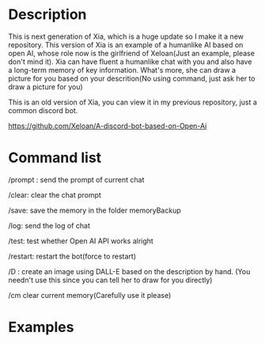 # Description
This is next generation of Xia, which is a huge update so I make it a new repository. This version of Xia is an example of a humanlike AI based on open AI, whose role now is the girlfriend of Xeloan(Just an example, please don't mind it). Xia can have fluent a humanlike chat with you and also have a long-term memory of key information. What's more, she can draw a picture for you based on your descrition(No using command, just ask her to draw a picture for you)

This is an old version of Xia, you can view it in my previous repository, just a common discord bot.

https://github.com/Xeloan/A-discord-bot-based-on-Open-Ai


# Command list
/prompt : send the prompt of current chat

/clear: clear the chat prompt

/save: save the memory in the folder memoryBackup

/log: send the log of chat

/test: test whether Open AI API works alright

/restart: restart the bot(force to restart)

/D <Description>: create an image using DALL-E based on the description by hand. (You needn't use this since you can tell her to draw for you directly)
  
/cm clear current memory(Carefully use it please)

# Examples
